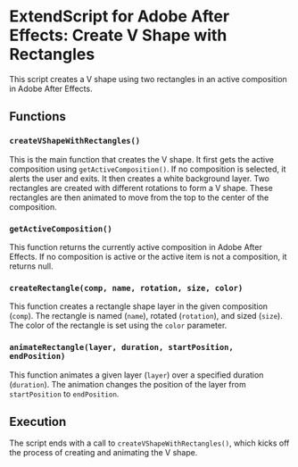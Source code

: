 # ExtendScript for Adobe After Effects: Create V Shape with Rectangles

This script creates a V shape using two rectangles in an active composition in Adobe After Effects.

## Functions

### `createVShapeWithRectangles()`

This is the main function that creates the V shape. It first gets the active composition using `getActiveComposition()`. If no composition is selected, it alerts the user and exits. It then creates a white background layer. Two rectangles are created with different rotations to form a V shape. These rectangles are then animated to move from the top to the center of the composition.

### `getActiveComposition()`

This function returns the currently active composition in Adobe After Effects. If no composition is active or the active item is not a composition, it returns null.

### `createRectangle(comp, name, rotation, size, color)`

This function creates a rectangle shape layer in the given composition (`comp`). The rectangle is named (`name`), rotated (`rotation`), and sized (`size`). The color of the rectangle is set using the `color` parameter.

### `animateRectangle(layer, duration, startPosition, endPosition)`

This function animates a given layer (`layer`) over a specified duration (`duration`). The animation changes the position of the layer from `startPosition` to `endPosition`.

## Execution

The script ends with a call to `createVShapeWithRectangles()`, which kicks off the process of creating and animating the V shape.